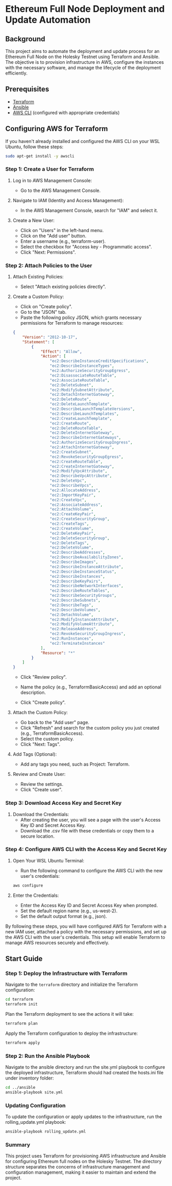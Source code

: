 # Ethereum Full Node Deployment and Update Automation

## Background

This project aims to automate the deployment and update process for an Ethereum Full Node on the Holesky Testnet using Terraform and Ansible. The objective is to provision infrastructure in AWS, configure the instances with the necessary software, and manage the lifecycle of the deployment efficiently.

## Prerequisites

- [Terraform](https://www.terraform.io/downloads.html)
- [Ansible](https://docs.ansible.com/ansible/latest/installation_guide/intro_installation.html)
- [AWS CLI](https://aws.amazon.com/cli/) (configured with appropriate credentials)

## Configuring AWS for Terraform

If you haven't already installed and configured the AWS CLI on your WSL Ubuntu, follow these steps:

```sh
sudo apt-get install -y awscli
```

### Step 1: Create a User for Terraform
1. Log in to AWS Management Console:
    - Go to the AWS Management Console.

2. Navigate to IAM (Identity and Access Management):
    - In the AWS Management Console, search for "IAM" and select it.

3. Create a New User:
    - Click on "Users" in the left-hand menu.
    - Click on the "Add user" button.
    - Enter a username (e.g., terraform-user).
    - Select the checkbox for "Access key - Programmatic access".
    - Click "Next: Permissions".

### Step 2: Attach Policies to the User
1. Attach Existing Policies:
    - Select "Attach existing policies directly".

2. Create a Custom Policy:
    - Click on "Create policy".
    - Go to the "JSON" tab.
    - Paste the following policy JSON, which grants necessary permissions for Terraform to manage resources:
    ```json
    {
        "Version": "2012-10-17",
        "Statement": [
            {
                "Effect": "Allow",
                "Action": [
                    "ec2:DescribeInstanceCreditSpecifications",
                    "ec2:DescribeInstanceTypes",
                    "ec2:AuthorizeSecurityGroupEgress",
                    "ec2:DisassociateRouteTable",
                    "ec2:AssociateRouteTable",
                    "ec2:DeleteSubnet",
                    "ec2:ModifySubnetAttribute",
                    "ec2:DetachInternetGateway",
                    "ec2:DeleteRoute",
                    "ec2:DeleteLaunchTemplate",
                    "ec2:DescribeLaunchTemplateVersions",
                    "ec2:DescribeLaunchTemplates",
                    "ec2:CreateLaunchTemplate",
                    "ec2:CreateRoute",
                    "ec2:DeleteRouteTable",
                    "ec2:DeleteInternetGateway",
                    "ec2:DescribeInternetGateways",
                    "ec2:AuthorizeSecurityGroupIngress",
                    "ec2:AttachInternetGateway",
                    "ec2:CreateSubnet",
                    "ec2:RevokeSecurityGroupEgress",
                    "ec2:CreateRouteTable",
                    "ec2:CreateInternetGateway",
                    "ec2:ModifyVpcAttribute",
                    "ec2:DescribeVpcAttribute",
                    "ec2:DeleteVpc",
                    "ec2:DescribeVpcs",
                    "ec2:AllocateAddress",
                    "ec2:ImportKeyPair",
                    "ec2:CreateVpc",
                    "ec2:AssociateAddress",
                    "ec2:AttachVolume",
                    "ec2:CreateKeyPair",
                    "ec2:CreateSecurityGroup",
                    "ec2:CreateTags",
                    "ec2:CreateVolume",
                    "ec2:DeleteKeyPair",
                    "ec2:DeleteSecurityGroup",
                    "ec2:DeleteTags",
                    "ec2:DeleteVolume",
                    "ec2:DescribeAddresses",
                    "ec2:DescribeAvailabilityZones",
                    "ec2:DescribeImages",
                    "ec2:DescribeInstanceAttribute",
                    "ec2:DescribeInstanceStatus",
                    "ec2:DescribeInstances",
                    "ec2:DescribeKeyPairs",
                    "ec2:DescribeNetworkInterfaces",
                    "ec2:DescribeRouteTables",
                    "ec2:DescribeSecurityGroups",
                    "ec2:DescribeSubnets",
                    "ec2:DescribeTags",
                    "ec2:DescribeVolumes",
                    "ec2:DetachVolume",
                    "ec2:ModifyInstanceAttribute",
                    "ec2:ModifyVolumeAttribute",
                    "ec2:ReleaseAddress",
                    "ec2:RevokeSecurityGroupIngress",
                    "ec2:RunInstances",
                    "ec2:TerminateInstances"
                ],
                "Resource": "*"
            }
        ]
    }
    ```
    
    - Click "Review policy".

    - Name the policy (e.g., TerraformBasicAccess) and add an optional description.

    - Click "Create policy".

3. Attach the Custom Policy:
    - Go back to the "Add user" page.
    - Click "Refresh" and search for the custom policy you just created (e.g., TerraformBasicAccess).
    - Select the custom policy.
    - Click "Next: Tags".

4. Add Tags (Optional):
    - Add any tags you need, such as Project: Terraform.

5. Review and Create User:
    - Review the settings.
    - Click "Create user".

### Step 3: Download Access Key and Secret Key
1. Download the Credentials:
    - After creating the user, you will see a page with the user's Access Key ID and Secret Access Key.
    - Download the .csv file with these credentials or copy them to a secure location.

### Step 4: Configure AWS CLI with the Access Key and Secret Key
1. Open Your WSL Ubuntu Terminal:
    - Run the following command to configure the AWS CLI with the new user's credentials:
    ```sh
    aws configure
    ```
2. Enter the Credentials:

    - Enter the Access Key ID and Secret Access Key when prompted.
    - Set the default region name (e.g., us-west-2).
    - Set the default output format (e.g., json).

By following these steps, you will have configured AWS for Terraform with a new IAM user, attached a policy with the necessary permissions, and set up the AWS CLI with the user's credentials. This setup will enable Terraform to manage AWS resources securely and effectively.


## Start Guide

### Step 1: Deploy the Infrastructure with Terraform

Navigate to the `terraform` directory and initialize the Terraform configuration:

```sh
cd terraform
terraform init
```

Plan the Terraform deployment to see the actions it will take:

```sh
terraform plan
```

Apply the Terraform configuration to deploy the infrastructure:

```sh
terraform apply
```

### Step 2: Run the Ansible Playbook

Navigate to the ansible directory and run the site.yml playbook to configure the deployed infrastructure, Terraform should had created the hosts.ini file under inventory folder:

```sh
cd ../ansible
ansible-playbook site.yml
```

### Updating Configuration
To update the configuration or apply updates to the infrastructure, run the rolling_update.yml playbook:

```sh
ansible-playbook rolling_update.yml
```

### Summary
This project uses Terraform for provisioning AWS infrastructure and Ansible for configuring Ethereum full nodes on the Holesky Testnet. The directory structure separates the concerns of infrastructure management and configuration management, making it easier to maintain and extend the project.
